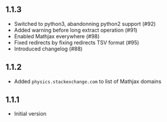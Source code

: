 ## 1.1.3

* Switched to python3, abandonning python2 support (#92)
* Added warning before long extract operation (#91)
* Enabled Mathjax everywhere (#98)
* Fixed redirects by fixing redirects TSV format (#95)
* Introduced changelog (#88)

## 1.1.2

* Added `physics.stackexchange.com` to list of Mathjax domains

## 1.1.1

* Initial version
